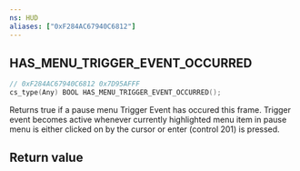 ```yaml
---
ns: HUD
aliases: ["0xF284AC67940C6812"]
---
```

## HAS_MENU_TRIGGER_EVENT_OCCURRED

```c
// 0xF284AC67940C6812 0x7D95AFFF
cs_type(Any) BOOL HAS_MENU_TRIGGER_EVENT_OCCURRED();
```

Returns true if a pause menu Trigger Event has occured this frame.
Trigger event becomes active whenever currently highlighted menu item in pause menu is either clicked on by the cursor or enter (control 201) is pressed. 

## Return value
